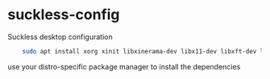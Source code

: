 # suckless-config
Suckless desktop configuration

```bash
    sudo apt install xorg xinit libxinerama-dev libx11-dev libxft-dev libxrandr-dev build-essential xserver-xorg-input-all xfonts-base 
```

use your distro-specific package manager to install the dependencies
